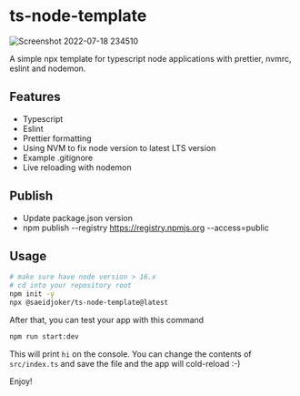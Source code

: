 # ts-node-template

![Screenshot 2022-07-18 234510](https://user-images.githubusercontent.com/20520614/179624179-9867b5d9-fd28-4304-8042-c99a5d8d953c.png)

A simple npx template for typescript node applications with prettier, nvmrc, eslint and nodemon.

## Features

- Typescript
- Eslint
- Prettier formatting
- Using NVM to fix node version to latest LTS version
- Example .gitignore
- Live reloading with nodemon

## Publish

- Update package.json version
- npm publish --registry https://registry.npmjs.org --access=public

## Usage

```bash
# make sure have node version > 16.x
# cd into your repository root
npm init -y
npx @saeidjoker/ts-node-template@latest
```

After that, you can test your app with this command
```bash
npm run start:dev
```

This will print `hi` on the console. You can change the contents of `src/index.ts` and save the file and the app will cold-reload :-)

Enjoy!
